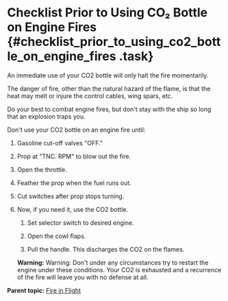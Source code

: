 # Checklist Prior to Using CO₂ Bottle on Engine Fires {#checklist_prior_to_using_co2_bottle_on_engine_fires .task}

An immediate use of your CO2 bottle will only halt the fire momentarily.

The danger of fire, other than the natural hazard of the flame, is that the heat may melt or injure the control cables, wing spars, etc.

Do your best to combat engine fires, but don't stay with the ship so long that an explosion traps you.

Don't use your CO2 bottle on an engine fire until:

1.  Gasoline cut-off valves "OFF."

2.  Prop at "TNC. RPM" to blow out the fire.

3.  Open the throttle.

4.  Feather the prop when the fuel runs out.

5.  Cut switches after prop stops turning.

6.  Now, if you need it, use the CO2 bottle.

    1.  Set selector switch to desired engine.

    2.  Open the cowl flaps.

    3.  Pull the handle. This discharges the CO2 on the flames.

    **Warning:** Warning: Don't under any circumstances try to restart the engine under these conditions. Your CO2 is exhausted and a recurrence of the fire will leave you with no defense at all.


**Parent topic:** [Fire in Flight](../topics/fire_in_flight.md)

